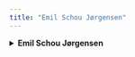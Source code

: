 ```yaml
---
title: "Emil Schou Jørgensen"
---
```

<details>
  <summary><strong>Emil Schou Jørgensen</strong></summary>
  <p><i>Melodi: Emil fra Lønneberg</i><br><br>
  EMIIIIL<br><br>
  Uha-da-da så stor han er<br>
  Og bygget som et hus<br>
  Emil det er det navn han bær’<br>
  Emil ja husk det nu<br><br>
  EMIIIIL</p>
</details>
